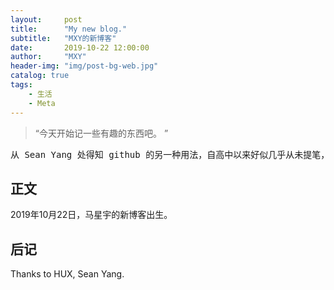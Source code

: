```yaml
---
layout:     post
title:      "My new blog."
subtitle:   "MXY的新博客"
date:       2019-10-22 12:00:00
author:     "MXY"
header-img: "img/post-bg-web.jpg"
catalog: true
tags:
    - 生活
    - Meta
---
```


> “今天开始记一些有趣的东西吧。 ”

<pre>
从 Sean Yang 处得知 github 的另一种用法，自高中以来好似几乎从未提笔，好不可惜。
</pre>



## 正文

2019年10月22日，马星宇的新博客出生。





## 后记

Thanks to HUX, Sean Yang.
